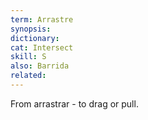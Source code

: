 ```yaml
---
term: Arrastre
synopsis:
dictionary:
cat: Intersect
skill: S
also: Barrida
related:
---
```

From arrastrar - to drag or pull.

